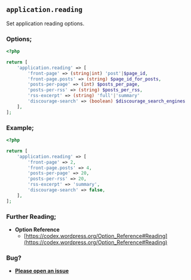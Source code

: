 ## `application.reading`

Set application reading options.

### Options;

```php
<?php

return [
    'application.reading' => [
        'front-page' => (string|int) 'post'|$page_id,
        'front-page.posts' => (string) $page_id_for_posts,
        'posts-per-page' => (int) $posts_per_page,
        'posts-per-rss' => (string) $posts_per_rss,
        'rss-excerpt' => (string) 'full'|'summary'
        'discourage-search' => (boolean) $discourage_search_engines
    ],
];
```

### Example;

```php
<?php

return [
    'application.reading' => [
        'front-page' => 2,
        'front-page.posts' => 4,
        'posts-per-page' => 20,
        'posts-per-rss' => 20,
        'rss-excerpt' => 'summary',
        'discourage-search' => false,
    ],
];
```

### Further Reading;

- **Option Reference**
  - [https://codex.wordpress.org/Option_Reference#Reading](https://codex.wordpress.org/Option_Reference#Reading)

### Bug?

- **[Please open an issue](https://github.com/darrenjacoby/intervention/issues/new?title=[application.reading]&labels=bug&assignees=darrenjacoby)**
